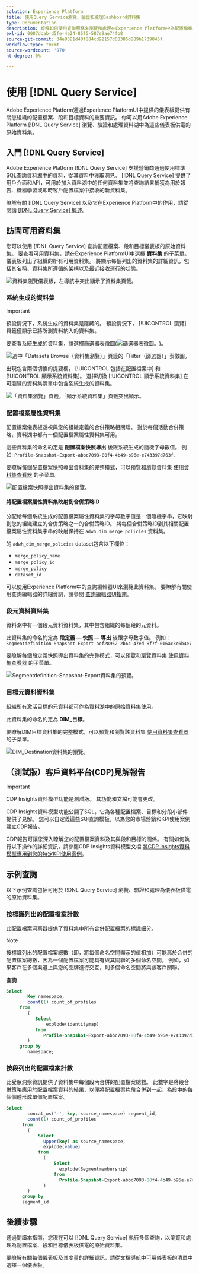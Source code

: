 ```yaml
---
solution: Experience Platform
title: 使用Query Service瀏覽、驗證和處理Dashboard資料集
type: Documentation
description: 瞭解如何使用查詢服務來瀏覽和處理在Experience Platform中為配置檔案、段和目標儀表板供電的原始資料集。
exl-id: 0087dcab-d5fe-4a24-85f6-587e9ae74fb8
source-git-commit: 34e0381d40f884cd92157d08385d889b1739845f
workflow-type: tm+mt
source-wordcount: '970'
ht-degree: 0%

---
```


# 使用 [!DNL Query Service]

Adobe Experience Platform通過Experience PlatformUI中提供的儀表板提供有關您組織的配置檔案、段和目標資料的重要資訊。 你可以用Adobe Experience Platform [!DNL Query Service] 瀏覽、驗證和處理資料湖中為這些儀表板供電的原始資料集。

## 入門 [!DNL Query Service]

Adobe Experience Platform [!DNL Query Service] 支援營銷商通過使用標準SQL查詢資料湖中的資料，從其資料中獲取洞見。 [!DNL Query Service] 提供了用戶介面和API，可用於加入資料湖中的任何資料集並將查詢結果捕獲為用於報告、機器學習或即時客戶配置檔案中接收的新資料集。

瞭解有關 [!DNL Query Service] 以及它在Experience Platform中的作用，請從閱讀 [[!DNL Query Service] 概述](../query-service/home.md)。

## 訪問可用資料集

您可以使用 [!DNL Query Service] 查詢配置檔案、段和目標儀表板的原始資料集。 要查看可用資料集，請在Experience PlatformUI中選擇 **資料集** 的子菜單。 儀表板列出了組織的所有可用資料集。 將顯示每個列出的資料集的詳細資訊，包括其名稱、資料集所遵循的架構以及最近接收運行的狀態。

![資料集瀏覽儀表板，左導航中突出顯示了資料集頁籤。](./images/query/browse-datasets.png)

### 系統生成的資料集

>[!IMPORTANT]
>
>預設情況下，系統生成的資料集是隱藏的。 預設情況下， [!UICONTROL 瀏覽] 頁籤僅顯示已將所測資料納入的資料集。

要查看系統生成的資料集，請選擇篩選器表徵圖(![篩選器表徵圖。](./images/query/filter.png))。

![選中「Datasets Browse（資料集瀏覽）」頁籤的「Filter（篩選器）」表徵圖。](./images/query/filter-datasets.png)

出現包含兩個切換的提要欄， [!UICONTROL 包括在配置檔案中] 和 [!UICONTROL 顯示系統資料集]。 選擇切換 [!UICONTROL 顯示系統資料集] 在可瀏覽的資料集清單中包含系統生成的資料集。

![「資料集瀏覽」頁籤，「顯示系統資料集」頁籤突出顯示。](./images/query/show-system-datasets.png)

### 配置檔案屬性資料集

配置檔案儀表板透視與您的組織定義的合併策略相關聯。 對於每個活動合併策略，資料湖中都有一個配置檔案屬性資料集可用。

這些資料集的命名約定是 **配置檔案快照導出** 後跟系統生成的隨機字母數值。 例如: `Profile-Snapshot-Export-abbc7093-80f4-4b49-b96e-e743397d763f`.

要瞭解每個配置檔案快照導出資料集的完整模式，可以預覽和瀏覽資料集 [使用資料集查看器](../catalog/datasets/user-guide.md) 的子菜單。

![配置檔案快照導出資料集的預覽。](images/query/profile-attribute.png)

#### 將配置檔案屬性資料集映射到合併策略ID

分配給每個系統生成的配置檔案屬性資料集的字母數字值是一個隨機字串，它映射到您的組織建立的合併策略之一的合併策略ID。 將每個合併策略ID到其相關配置檔案屬性資料集字串的映射保持在 `adwh_dim_merge_policies` 資料集。

的 `adwh_dim_merge_policies` dataset包含以下欄位：

* `merge_policy_name`
* `merge_policy_id`
* `merge_policy`
* `dataset_id`

可以使用Experience Platform中的查詢編輯器UI來瀏覽此資料集。 要瞭解有關使用查詢編輯器的詳細資訊，請參閱 [查詢編輯器UI指南](../query-service/ui/user-guide.md)。

### 段元資料資料集

資料湖中有一個段元資料資料集，其中包含組織的每個段的元資料。

此資料集的命名約定為 **段定義 — 快照 — 導出** 後跟字母數字值。 例如︰`Segmentdefinition-Snapshot-Export-acf28952-2b6c-47ed-8f7f-016ac3c6b4e7`

要瞭解每個段定義快照導出資料集的完整模式，可以預覽和瀏覽資料集 [使用資料集查看器](../catalog/datasets/user-guide.md) 的子菜單。

![Segmentdefinition-Snapshot-Export資料集的預覽。](images/query/segment-metadata.png)

### 目標元資料資料集

組織所有激活目標的元資料都可作為資料湖中的原始資料集使用。

此資料集的命名約定為 **DIM_目標**。

要瞭解DIM目標資料集的完整模式，可以預覽和瀏覽該資料集 [使用資料集查看器](../catalog/datasets/user-guide.md) 的子菜單。

![DIM_Destination資料集的預覽。](images/query/destinations-metadata.png)

## （測試版）客戶資料平台(CDP)見解報告

>[!IMPORTANT]
>
>CDP Insights資料模型功能是測試版。 其功能和文檔可能會更改。

CDP Insights資料模型功能公開了SQL，它為各種配置檔案、目標和分段小部件提供了見解。 您可以自定義這些SQl查詢模板，以為您的市場營銷和KPI使用案例建立CDP報告。

CDP報告可讓您深入瞭解您的配置檔案資料及其與段和目標的關係。 有關如何執行以下操作的詳細資訊，請參閱CDP Insights資料模型文檔 [將CDP Insights資料模型應用到您的特定KPI使用案例](./cdp-insights-data-model.md)。

## 示例查詢

以下示例查詢包括可用於 [!DNL Query Service] 瀏覽、驗證和處理為儀表板供電的原始資料集。

### 按標識列出的配置檔案計數

此配置檔案洞察器提供了資料集中所有合併配置檔案的標識細分。

>[!NOTE]
>
>按標識列出的配置檔案總數（即，將每個命名空間顯示的值相加）可能高於合併的配置檔案總數，因為一個配置檔案可能具有與其關聯的多個命名空間。 例如，如果客戶在多個渠道上與您的品牌進行交互，則多個命名空間將與該客戶關聯。

**查詢**

```sql
Select
        Key namespace,
        count(1) count_of_profiles
     from
        (
           Select
               explode(identitymap)
           from
              Profile-Snapshot-Export-abbc7093-80f4-4b49-b96e-e743397d763f
        )
     group by
        namespace;
```

### 按段列出的配置檔案計數

此受眾洞察資訊提供了資料集中每個段內合併的配置檔案總數。 此數字是將段合併策略應用於配置檔案資料的結果，以便將配置檔案片段合併到一起，為段中的每個個體形成單個配置檔案。

```sql
Select          
        concat_ws('-', key, source_namespace) segment_id,
        count(1) count_of_profiles
      from
        (
            Select
              Upper(key) as source_namespace,
              explode(value)
            from
              (
                  Select
                    explode(Segmentmembership)
                  from
                    Profile-Snapshot-Export-abbc7093-80f4-4b49-b96e-e743397d763f
              )
        )
      group by
      segment_id
```

## 後續步驟

通過閱讀本指南，您現在可以 [!DNL Query Service] 執行多個查詢，以瀏覽和處理為配置檔案、段和目標儀表板供電的原始資料集。

要瞭解有關每個儀表板及其度量的詳細資訊，請從文檔導航中可用儀表板的清單中選擇一個儀表板。

